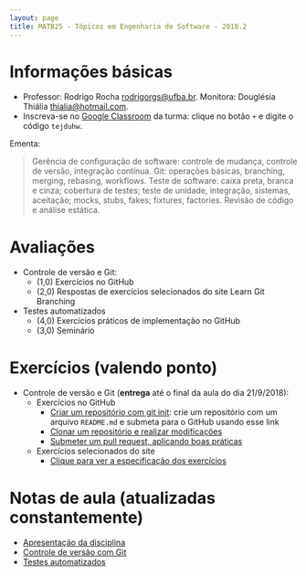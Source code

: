 ```yaml
---
layout: page
title: MATB25 - Tópicos em Engenharia de Software - 2018.2
---
```


# Informações básicas

- Professor: Rodrigo Rocha <rodrigorgs@ufba.br>. Monitora: Douglésia Thiália <thialia@hotmail.com>.
- Inscreva-se no [Google Classroom](https://classroom.google.com/) da turma: clique no botão `+` e digite o código `tejduhw`.

Ementa:

> Gerência de configuração de software: controle de mudança, controle de versão, integração contínua. Git: operações básicas, branching, merging, rebasing, workflows. Teste de software: caixa preta, branca e cinza; cobertura de testes; teste de unidade, integração, sistemas, aceitação; mocks, stubs, fakes; fixtures, factories. Revisão de código e análise estática.

# Avaliações

- Controle de versão e Git:
  - (1,0) Exercícios no GitHub
  - (2,0) Respostas de exercícios selecionados do site Learn Git Branching
- Testes automatizados
  - (4,0) Exercícios práticos de implementação no GitHub
  - (3,0) Seminário

# Exercícios (valendo ponto)

- Controle de versão e Git (**entrega** até o final da aula do dia 21/9/2018):
  + Exercícios no GitHub
    * [Criar um repositório com git init](https://classroom.github.com/a/TWxmNZN0): crie um repositório com um arquivo `README.md` e submeta para o GitHub usando esse link
    * [Clonar um repositório e realizar modificações](https://github.com/matb25-20182/clone)
    * [Submeter um pull request, aplicando boas práticas](ex-pull-request)
  + Exercícios selecionados do site
    * [Clique para ver a especificação dos exercícios](ex-gitbranch)

# Notas de aula (atualizadas constantemente)

- [Apresentação da disciplina](https://docs.google.com/presentation/d/1ribuHx0L-BRgX8KGpGBvRtDBPRtpCVSiL-1Lun4H3tY/edit?usp=sharing)
- [Controle de versão com Git](https://docs.google.com/presentation/d/1QTLn7roYJw_Cfm_IWRL-KusmQgnlQ6YVG6ZWePLDIFQ/edit?usp=sharing)
- [Testes automatizados](https://docs.google.com/presentation/d/16ofYJRGDntlczJVN7xytbbQjxns3WSqFU9n5FvWSapU/edit?usp=sharing)


